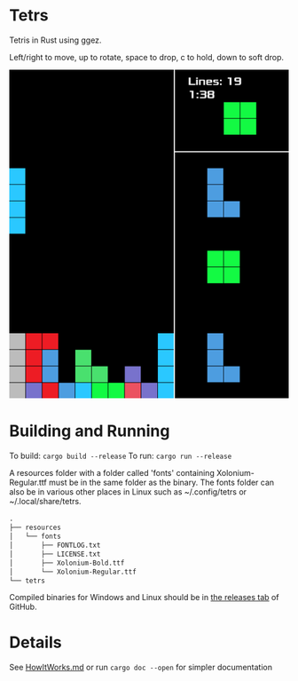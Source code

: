 # Tetrs

Tetris in Rust using ggez.

Left/right to move, up to rotate, space to drop, c to hold, down to soft drop.

![](tetrs.png)

# Building and Running

To build: `cargo build --release`
To run: `cargo run --release`

A resources folder with a folder called 'fonts' containing Xolonium-Regular.ttf must be in the same folder as the binary. The fonts folder can also be in various other places in Linux such as ~/.config/tetrs or ~/.local/share/tetrs.

```
.
├── resources
│   └── fonts
│       ├── FONTLOG.txt
│       ├── LICENSE.txt
│       ├── Xolonium-Bold.ttf
│       └── Xolonium-Regular.ttf
└── tetrs
```

Compiled binaries for Windows and Linux should be in [the releases tab](https://github.com/mkhan45/tetrs/releases) of GitHub.

# Details

See [HowItWorks.md](HowItWorks.md) or run `cargo doc --open` for simpler documentation
